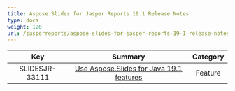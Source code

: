 ```yaml
---
title: Aspose.Slides for Jasper Reports 19.1 Release Notes
type: docs
weight: 120
url: /jasperreports/aspose-slides-for-jasper-reports-19-1-release-notes/
---
```


|**Key** |**Summary** |**Category** |
| :-: | :-: | :-: |
|SLIDESJR-33111|[Use Aspose.Slides for Java 19.1 features](https://docs.aspose.com/display/slidesjava/Aspose.Slides+for+Java+19.1+Release+Notes)|Feature|

